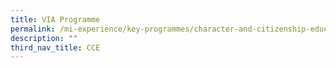 ```yaml
---
title: VIA Programme
permalink: /mi-experience/key-programmes/character-and-citizenship-education/via-programme/
description: ""
third_nav_title: CCE
---
```


